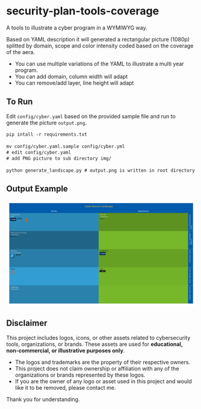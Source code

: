 # security-plan-tools-coverage
A tools to illustrate a cyber program in a WYMIWYG way.

Based on YAML description it will generated a rectangular picture (1080p) splitted by domain, scope and color intensity coded based on the coverage of the aera.

- You can use multiple variations of the YAML to illustrate a multi year program.
- You can add domain, column width will adapt
- You can remove/add layer, line height will adapt

 ## To Run

Edit `config/cyber.yaml` based on the provided sample file and run to generate the picture `output.png`.

```
pip intall -r requirements.txt

mv config/cyber.yaml.sample config/cyber.yml
# edit config/cyber.yaml
# add PNG picture to sub directory img/

python generate_landscape.py # output.png is written in root directory
```

## Output Example

![Cyber Program generated](./output.png)

## Disclaimer

This project includes logos, icons, or other assets related to cybersecurity tools, organizations, or brands. These assets are used for **educational, non-commercial, or illustrative purposes only**. 

- The logos and trademarks are the property of their respective owners.
- This project does not claim ownership or affiliation with any of the organizations or brands represented by these logos.
- If you are the owner of any logo or asset used in this project and would like it to be removed, please contact me.

Thank you for understanding.